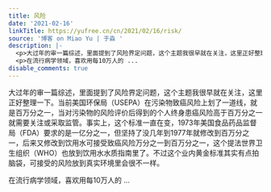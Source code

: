 ```yaml
---
title: 风险
date: '2021-02-16'
linkTitle: https://yufree.cn/cn/2021/02/16/risk/
source: '博客 on Miao Yu | 于淼 '
description: |-
  <p>大过年的审一篇综述，里面提到了风险界定问题，这个主题我很早就在关注，这里正好整理一下。当前美国环保局（USEPA）在污染物致癌风险上划了一道线，就是百万分之一，当对污染物的风险评价后得到的个人终身患癌风险高于百万分之一就需要关注或采取监管。事实上，这个标准一直在变，1973年美国食品药品监督局（FDA）要求的是一亿分之一，但坚持了没几年到1977年就修改到百万分之一，后来又修改到饮用水可接受致癌风险万分之一到百万分之一，这个提法世界卫生组织（WHO）也放到饮用水水质指南里了。不过这个业内黄金标准其实有点拍脑袋，可接受的风险放到真实环境里会很不一样。</p>
  <p>在流行病学领域，喜欢用每10万人的 ...
disable_comments: true
---
```

<p>大过年的审一篇综述，里面提到了风险界定问题，这个主题我很早就在关注，这里正好整理一下。当前美国环保局（USEPA）在污染物致癌风险上划了一道线，就是百万分之一，当对污染物的风险评价后得到的个人终身患癌风险高于百万分之一就需要关注或采取监管。事实上，这个标准一直在变，1973年美国食品药品监督局（FDA）要求的是一亿分之一，但坚持了没几年到1977年就修改到百万分之一，后来又修改到饮用水可接受致癌风险万分之一到百万分之一，这个提法世界卫生组织（WHO）也放到饮用水水质指南里了。不过这个业内黄金标准其实有点拍脑袋，可接受的风险放到真实环境里会很不一样。</p>
<p>在流行病学领域，喜欢用每10万人的 ...